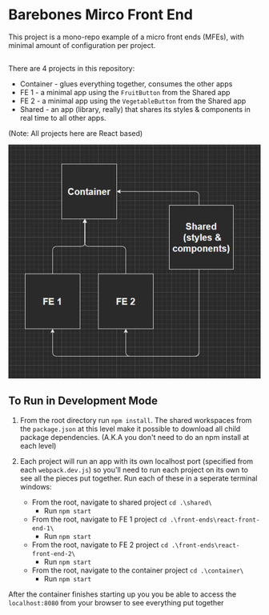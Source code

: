 # Barebones Mirco Front End

This project is a mono-repo example of a micro front ends (MFEs), with minimal amount of configuration per project.

##

There are 4 projects in this repository:

- Container - glues everything together, consumes the other apps
- FE 1 - a minimal app using the `FruitButton` from the Shared app
- FE 2 - a minimal app using the `VegetableButton` from the Shared app
- Shared - an app (library, really) that shares its styles & components in real time to all other apps.

(Note: All projects here are React based)

![Architecture](assets/architecture.PNG)

## To Run in Development Mode

1. From the root directory run `npm install`. The shared workspaces from the `package.json` at this level make it possible to download all child package dependencies. (A.K.A you don't need to do an npm install at each level)

2. Each project will run an app with its own localhost port (specified from each `webpack.dev.js`) so you'll need to run each project on its own to see all the pieces put together. Run each of these in a seperate terminal windows:
   - From the root, navigate to shared project `cd .\shared\`
     - Run `npm start`
   - From the root, navigate to FE 1 project `cd .\front-ends\react-front-end-1\`
     - Run `npm start`
   - From the root, navigate to FE 2 project `cd .\front-ends\react-front-end-2\`
     - Run `npm start`
   - From the root, navigate to the container project `cd .\container\`
     - Run `npm start`

After the container finishes starting up you you be able to access the `localhost:8080` from your browser to see everything put together
